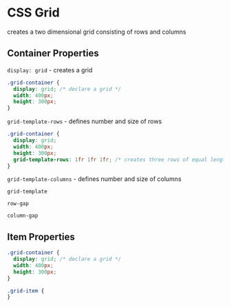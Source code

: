 # CSS Grid

creates a two dimensional grid consisting of rows and columns

## Container Properties

`display: grid` - creates a grid

```css
.grid-container {
  display: grid; /* declare a grid */
  width: 400px;
  height: 300px;
}
```

`grid-template-rows` - defines number and size of rows

```css
.grid-container {
  display: grid;
  width: 400px;
  height: 300px;
  grid-template-rows: 1fr 1fr 1fr; /* creates three rows of equal length */
}
```

`grid-template-columns` - defines number and size of columns

`grid-template`

`row-gap`

`column-gap`

## Item Properties

```css
.grid-container {
  display: grid; /* declare a grid */
  width: 400px;
  height: 300px;
}

.grid-item {
}
```
